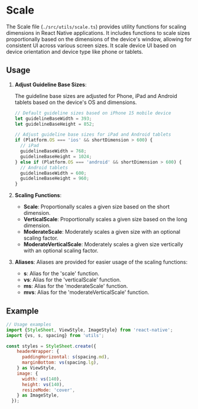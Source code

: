 # Scale

The Scale file (`./src/utils/scale.ts`) provides utility functions for scaling dimensions in React Native applications. It includes functions to scale sizes proportionally based on the dimensions of the device's window, allowing for consistent UI across various screen sizes. It scale device UI based on device orientation and device type like phone or tablets.

## Usage

1. **Adjust Guideline Base Sizes**:

   The guideline base sizes are adjusted for Phone, iPad and Android tablets based on the device's OS and dimensions.

   ```javascript
   // Default guideline sizes based on iPhone 15 mobile device
   let guidelineBaseWidth = 393;
   let guidelineBaseHeight = 852;

   // Adjust guideline base sizes for iPad and Android tablets
   if (Platform.OS === 'ios' && shortDimension > 600) {
     // iPad
     guidelineBaseWidth = 768;
     guidelineBaseHeight = 1024;
   } else if (Platform.OS === 'android' && shortDimension > 600) {
     // Android tablets
     guidelineBaseWidth = 600;
     guidelineBaseHeight = 960;
   }
   ```

2. **Scaling Functions**:

   - **Scale**: Proportionally scales a given size based on the short dimension.
   - **VerticalScale**: Proportionally scales a given size based on the long dimension.
   - **ModerateScale**: Moderately scales a given size with an optional scaling factor.
   - **ModerateVerticalScale**: Moderately scales a given size vertically with an optional scaling factor.

3. **Aliases**:
   Aliases are provided for easier usage of the scaling functions:
   - **s**: Alias for the 'scale' function.
   - **vs**: Alias for the 'verticalScale' function.
   - **ms**: Alias for the 'moderateScale' function.
   - **mvs**: Alias for the 'moderateVerticalScale' function.

## Example

```javascript
// Usage examples
import {StyleSheet, ViewStyle, ImageStyle} from 'react-native';
import {vs, s, spacing} from 'utils';

const styles = StyleSheet.create({
    headerWrapper: {
      paddingHorizontal: s(spacing.md),
      marginBottom: vs(spacing.lg),
    } as ViewStyle,
    image: {
      width: vs(140),
      height: vs(140),
      resizeMode: 'cover',
    } as ImageStyle,
  });
```
